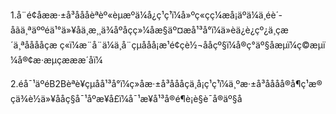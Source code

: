 1.å¨é¢åææ·±å³åååèªèº«èµæºä¼å¿ç¹ç¹ï¼å»ºç«çç¼æå¡äºä¼ä¸éè´­åãä¸ªäººéä¹°ä»¥åä¸æ¸¸ä¾åºåçç»¼åæ§äº¤æå¹³å°ï¼ä»èä¿è¿çº¿ä¸çæ´ä¸ªååååçæ ç«ï¼æ¨å¨ä¼ä¸å¨çµå­åå¡æ¹é¢çè½¬ååçº§ï¼å®ç°äº§åæµï¼ç©æµï¼å®¢æ·æµçæææ´åï¼<br/>

2.éå¯¹äºéB2Bèªè¥çµåå¹³å°ï¼ç»åæ·±å³åååçä¸å¡ç¹ç¹ï¼ä¸ºæ·±å³åååå®å¶ç¹æ®çä¾è½ä»¥ååç§å¯¹åºæ¥å£ï¼å¯¹æ¥å¹³å®é¶è¡è§è¯å®äº§å